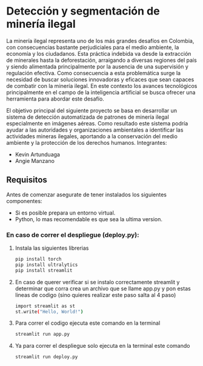 # Detección y segmentación de minería ilegal

La minería ilegal representa uno de los más grandes desafíos en Colombia, con consecuencias bastante perjudiciales para el medio ambiente, la economía y los ciudadanos. Esta práctica indebida va desde la extracción de minerales hasta la deforestación, arraigando a diversas regiones del país y siendo alimentada principalmente por la ausencia de una supervisión y  regulación efectiva. Como consecuencia a esta problemática surge la necesidad de buscar soluciones innovadoras y eficaces que sean capaces de combatir con la minería ilegal. En este contexto los avances tecnológicos principalmente en el campo de la inteligencia artificial se busca ofrecer una herramienta para abordar este desafío.

El objetivo principal del siguiente proyecto se basa en desarrollar un sistema de detección automatizada de patrones de minería ilegal especialmente en imágenes aéreas. Como resultado este sistema podría ayudar a las autoridades y organizaciones ambientales a identificar las actividades mineras ilegales, aportando a la conservación del medio ambiente y la protección de los derechos humanos.
Integrantes:
- Kevin Artunduaga
- Angie Manzano

## Requisitos 

Antes de comenzar asegurate de tener instalados los siguientes componentes:

- Si es posible prepara un entorno virtual.
- Python, lo mas recomendable es que sea la ultima version.

### En caso de correr el despliegue (deploy.py):

1. Instala las siguientes librerias
   ```bash
   pip install torch
   pip install ultralytics
   pip install streamlit

2. En caso de querer verificar si se instalo correctamente streamlit y determinar que corra crea un archivo que se llame app.py y pon estas lineas de codigo (sino quieres realizar este paso salta al 4 paso)
   ```bash
   import streamlit as st
   st.write("Hello, World!")

3. Para correr el codigo ejecuta este comando en la terminal
   ```bash
   streamlit run app.py

4. Ya para correr el despliegue solo ejecuta en la terminal este comando
   ```bash
   streamlit run deploy.py
